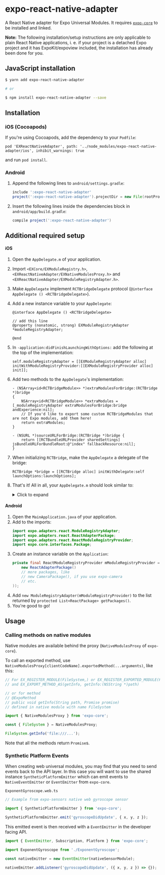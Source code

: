 # expo-react-native-adapter

A React Native adapter for Expo Universal Modules. It requires [`expo-core`](https://github.com/expo/expo-core) to be installed and linked.

**Note:** The following installation/setup instructions are only applicable to plain React Native applications, i. e. if your project is a detached Expo project and it has ExpoKit/expoview included, the installation has already been done for you.

## JavaScript installation

```sh
$ yarn add expo-react-native-adapter

# or

$ npm install expo-react-native-adapter --save
```

## Installation

### iOS (Cocoapods)

If you're using Cocoapods, add the dependency to your `Podfile`:

`pod 'EXReactNativeAdapter', path: '../node_modules/expo-react-native-adapter/ios', inhibit_warnings: true`

and run `pod install`.

### Android

1.  Append the following lines to `android/settings.gradle`:
    ```gradle
    include ':expo-react-native-adapter'
    project(':expo-react-native-adapter').projectDir = new File(rootProject.projectDir, '../node_modules/expo-react-native-adapter/android')
    ```
2.  Insert the following lines inside the dependencies block in `android/app/build.gradle`:
    ```gradle
    compile project(':expo-react-native-adapter')
    ```

## Additional required setup

#### iOS

1. Open the `AppDelegate.m` of your application.
2. Import `<EXCore/EXModuleRegistry.h>`, `<EXReactNativeAdapter/EXNativeModulesProxy.h>` and `<EXReactNativeAdapter/EXModuleRegistryAdapter.h>`.
3. Make `AppDelegate` implement `RCTBridgeDelegate` protocol (`@interface AppDelegate () <RCTBridgeDelegate>`).
4. Add a new instance variable to your `AppDelegate`:

   ```objc
   @interface AppDelegate () <RCTBridgeDelegate>

   // add this line
   @property (nonatomic, strong) EXModuleRegistryAdapter *moduleRegistryAdapter;

   @end
   ```

5. In `-application:didFinishLaunchingWithOptions:` add the following at the top of the implementation:
   ```objc
   self.moduleRegistryAdapter = [[EXModuleRegistryAdapter alloc] initWithModuleRegistryProvider:[[EXModuleRegistryProvider alloc] init]];
   ```
6. Add two methods to the `AppDelegate`'s implementation:

   ```objc
   - (NSArray<id<RCTBridgeModule>> *)extraModulesForBridge:(RCTBridge *)bridge
   {
       NSArray<id<RCTBridgeModule>> *extraModules = [_moduleRegistryAdapter extraModulesForBridge:bridge andExperience:nil];
       // If you'd like to export some custom RCTBridgeModules that are not Expo modules, add them here!
       return extraModules;
   }

   - (NSURL *)sourceURLForBridge:(RCTBridge *)bridge {
       return [[RCTBundleURLProvider sharedSettings] jsBundleURLForBundleRoot:@"index" fallbackResource:nil];
   }
   ```

7. When initializing `RCTBridge`, make the `AppDelegate` a delegate of the bridge:
   ```objc
   RCTBridge *bridge = [[RCTBridge alloc] initWithDelegate:self launchOptions:launchOptions];
   ```
8. That's it! All in all, your `AppDelegate.m` should look similar to:

   <details>
       <summary>Click to expand</summary>
       <p>

   ```objc
   #import "AppDelegate.h"

   #import <React/RCTBundleURLProvider.h>
   #import <React/RCTRootView.h>

   #import <EXCore/EXModuleRegistry.h>
   #import <EXReactNativeAdapter/EXNativeModulesProxy.h>
   #import <EXReactNativeAdapter/EXModuleRegistryAdapter.h>

   @interface AppDelegate () <RCTBridgeDelegate>

   @property (nonatomic, strong) EXModuleRegistryAdapter *moduleRegistryAdapter;

   @end

   @implementation AppDelegate

   - (BOOL)application:(UIApplication *)application didFinishLaunchingWithOptions:(NSDictionary *)launchOptions
   {
       self.moduleRegistryAdapter = [[EXModuleRegistryAdapter alloc] initWithModuleRegistryProvider:[[EXModuleRegistryProvider alloc] init]];
       RCTBridge *bridge = [[RCTBridge alloc] initWithDelegate:self launchOptions:launchOptions];
       RCTRootView *rootView = [[RCTRootView alloc] initWithBridge:bridge moduleName:@"YOUR_MODULE_NAME" initialProperties:nil];
       rootView.backgroundColor = [[UIColor alloc] initWithRed:1.0f green:1.0f blue:1.0f alpha:1];

       self.window = [[UIWindow alloc] initWithFrame:[UIScreen mainScreen].bounds];
       UIViewController *rootViewController = [UIViewController new];
       rootViewController.view = rootView;
       self.window.rootViewController = rootViewController;
       [self.window makeKeyAndVisible];
       return YES;
   }

   - (NSArray<id<RCTBridgeModule>> *)extraModulesForBridge:(RCTBridge *)bridge
   {
       NSArray<id<RCTBridgeModule>> *extraModules = [_moduleRegistryAdapter extraModulesForBridge:bridge andExperience:nil];
       // If you'd like to export some custom RCTBridgeModules that are not Expo modules, add them here!
       return extraModules;
   }

   - (NSURL *)sourceURLForBridge:(RCTBridge *)bridge {
       return [[RCTBundleURLProvider sharedSettings] jsBundleURLForBundleRoot:@"index" fallbackResource:nil];
   }

   @end
   ```

   </details>

#### Android

1. Open the `MainApplication.java` of your application.
2. Add to the imports:
   ```java
   import expo.adapters.react.ModuleRegistryAdapter;
   import expo.adapters.react.ReactAdapterPackage;
   import expo.adapters.react.ReactModuleRegistryProvider;
   import expo.core.interfaces.Package;
   ```
3. Create an instance variable on the `Application`:
   ```java
   private final ReactModuleRegistryProvider mModuleRegistryProvider = new ReactModuleRegistryProvider(Arrays.<Package>asList(
       new ReactAdapterPackage()
       // more packages, like
       // new CameraPackage(), if you use expo-camera
       // etc.
   ));
   ```
4. Add `new ModuleRegistryAdapter(mModuleRegistryProvider)` to the list returned by `protected List<ReactPackage> getPackages()`.
5. You're good to go!

## Usage

### Calling methods on native modules

Native modules are available behind the proxy (`NativeModulesProxy` of `expo-core`).

To call an exported method, use `NativeModulesProxy[clientCodeName].exportedMethod(...arguments)`, like this:

```js
// For EX_REGISTER_MODULE(FileSystem,) or EX_REGISTER_EXPORTED_MODULE(FileSystem)
// and EX_EXPORT_METHOD_AS(getInfo, getInfo:(NSString *)path)

// or for method
// @ExpoMethod
// public void getInfo(String path, Promise promise)
// defined in native module with name FileSystem

import { NativeModulesProxy } from 'expo-core';

const { FileSystem } = NativeModulesProxy;

FileSystem.getInfo('file:///...');
```

Note that all the methods return `Promise`s.

### Synthetic Platform Events

When creating web universal modules, you may find that you need to send events back to the API layer.
In this case you will want to use the shared instance `SyntheticPlatformEmitter` which can emit events to `NativeEventEmitter` or `EventEmitter` from `expo-core`.

`ExponentGyroscope.web.ts`

```js
// Example from expo-sensors native web gyroscope sensor

import { SyntheticPlatformEmitter } from 'expo-core';

SyntheticPlatformEmitter.emit('gyroscopeDidUpdate', { x, y, z });
```

This emitted event is then received with a `EventEmitter` in the developer facing API.

```js
import { EventEmitter, Subscription, Platform } from 'expo-core';

import ExponentGyroscope from './ExponentGyroscope';

const nativeEmitter = new EventEmitter(nativeSensorModule);

nativeEmitter.addListener('gyroscopeDidUpdate', ({ x, y, z }) => {});
```

